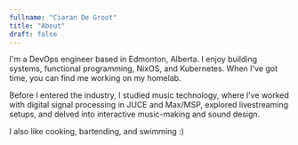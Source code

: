 ```yaml
---
fullname: "Ciaran De Groot"
title: "About"
draft: false
---
```


<!-- ![headshot]({{< assetUrl src="headshot.jpg" >}}) -->
I'm a DevOps engineer based in Edmonton, Alberta. I enjoy building systems, functional programming, NixOS, and Kubernetes. When I've got time, you can find me working on my homelab.

Before I entered the industry, I studied music technology, where I’ve worked with digital signal processing in JUCE and Max/MSP, explored livestreaming setups, and delved into interactive music-making and sound design.

I also like cooking, bartending, and swimming :)
